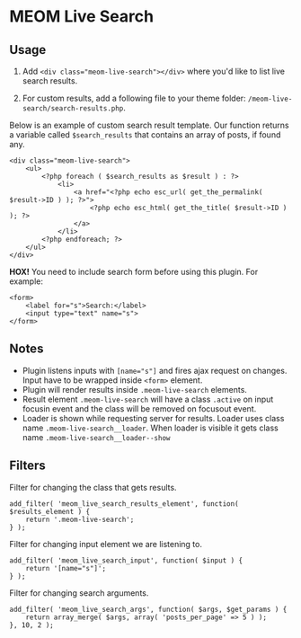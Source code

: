 # MEOM Live Search

## Usage

1. Add `<div class="meom-live-search"></div>` where you'd like to list live search results.

2. For custom results, add a following file to your theme folder: `/meom-live-search/search-results.php`.

Below is an example of custom search result template. Our function returns a variable called `$search_results` that contains an array of posts, if found any.

```
<div class="meom-live-search">
	<ul>
		<?php foreach ( $search_results as $result ) : ?>
			<li>
				<a href="<?php echo esc_url( get_the_permalink( $result->ID ) ); ?>">
					<?php echo esc_html( get_the_title( $result->ID ) ); ?>
				</a>
			</li>
		<?php endforeach; ?>
	</ul>
</div>
```

**HOX!** You need to include search form before using this plugin. For example:
```
<form>
	<label for="s">Search:</label>
	<input type="text" name="s">
</form>
```

## Notes

- Plugin listens inputs with `[name="s"]` and fires ajax request on changes. Input have to be wrapped inside `<form>` element.
- Plugin will render results inside `.meom-live-search` elements.
- Result element `.meom-live-search` will have a class `.active` on input focusin event and the class will be removed on focusout event.
- Loader is shown while requesting server for results. Loader uses class name `.meom-live-search__loader`. When loader is visible it gets class name `.meom-live-search__loader--show`

## Filters
Filter for changing the class that gets results.
```
add_filter( 'meom_live_search_results_element', function( $results_element ) {
	return '.meom-live-search';
} );
```

Filter for changing input element we are listening to.
```
add_filter( 'meom_live_search_input', function( $input ) {
	return '[name="s"]';
} );
```

Filter for changing search arguments.
```
add_filter( 'meom_live_search_args', function( $args, $get_params ) {
	return array_merge( $args, array( 'posts_per_page' => 5 ) );
}, 10, 2 );
```
